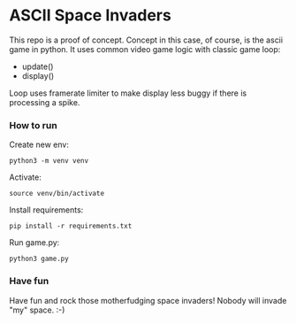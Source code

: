 # ASCII Space Invaders

This repo is a proof of concept. Concept in this case, of course, is the ascii game in python. 
It uses common video game logic with classic game loop: 
- update()
- display()

Loop uses framerate limiter to make display less buggy if there is processing a spike.
### How to run

Create new env:

`
python3 -m venv venv
`

Activate:

`
source venv/bin/activate
`

Install requirements:

`
pip install -r requirements.txt
`

Run game.py:

`
python3 game.py
`

### Have fun

Have fun and rock those motherfudging space invaders! Nobody will invade "my" space. :-)